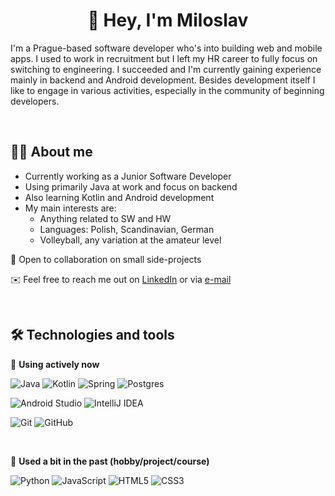 <h1 align="center"> 👋 Hey, I'm Miloslav </h1>

I'm a Prague-based software developer who's into building web and mobile apps. I used to work in recruitment but I left my HR career to fully focus on switching to engineering. I succeeded and I'm currently gaining experience mainly in backend and Android development. Besides development itself I like to engage in various activities, especially in the community of beginning developers.

</br>

## 👨‍💻 About me
- Currently working as a Junior Software Developer
- Using primarily Java at work and focus on backend
- Also learning Kotlin and Android development
- My main interests are:
  - Anything related to SW and HW
  - Languages: Polish, Scandinavian, German
  - Volleyball, any variation at the amateur level
 
🤝 Open to collaboration on small side-projects 

✉️ Feel free to reach me out on [LinkedIn](https://linkedin.com/in/miloslav-jezek/) or via [e-mail](milojezek4apps@gmail.com) 

</br>

## 🛠️ Technologies and tools

💪 **Using actively now**

![Java](https://img.shields.io/badge/java-%23ED8B00.svg?style=for-the-badge&logo=openjdk&logoColor=white)
![Kotlin](https://img.shields.io/badge/kotlin-%237F52FF.svg?style=for-the-badge&logo=kotlin&logoColor=white)
![Spring](https://img.shields.io/badge/spring-%236DB33F.svg?style=for-the-badge&logo=spring&logoColor=white)
![Postgres](https://img.shields.io/badge/postgres-%23316192.svg?style=for-the-badge&logo=postgresql&logoColor=white)

![Android Studio](https://img.shields.io/badge/Android%20Studio-3DDC84.svg?style=for-the-badge&logo=android-studio&logoColor=white)
![IntelliJ IDEA](https://img.shields.io/badge/IntelliJIDEA-000000.svg?style=for-the-badge&logo=intellij-idea&logoColor=white)

![Git](https://img.shields.io/badge/git-%23F05033.svg?style=for-the-badge&logo=git&logoColor=white)
![GitHub](https://img.shields.io/badge/github-%23121011.svg?style=for-the-badge&logo=github&logoColor=white)

</br>

🤏 **Used a bit in the past (hobby/project/course)**

![Python](https://img.shields.io/badge/python-3670A0?style=for-the-badge&logo=python&logoColor=ffdd54)
![JavaScript](https://img.shields.io/badge/javascript-%23323330.svg?style=for-the-badge&logo=javascript&logoColor=%23F7DF1E)
![HTML5](https://img.shields.io/badge/html5-%23E34F26.svg?style=for-the-badge&logo=html5&logoColor=white)
![CSS3](https://img.shields.io/badge/css3-%231572B6.svg?style=for-the-badge&logo=css3&logoColor=white)



<!-- <p><img align="center" src="https://github-readme-stats.vercel.app/api/top-langs?username=milojezek&show_icons=true&locale=en&layout=compact" alt="milojezek" /></p>
 -->

<!---
milojezek/milojezek is a ✨ special ✨ repository because its `README.md` (this file) appears on your GitHub profile.
You can click the Preview link to take a look at your changes.
--->

